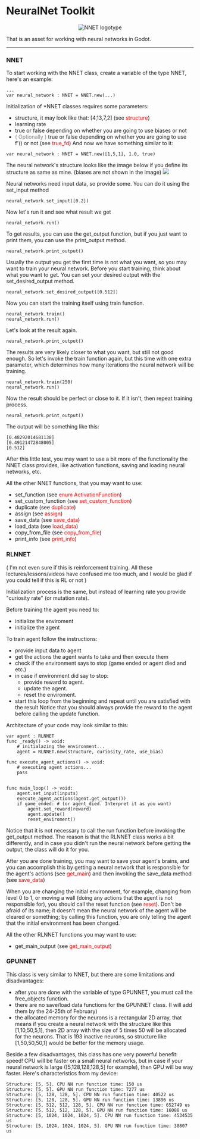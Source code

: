 # NeuralNet Toolkit
<p align="center">
<img src="https://i.postimg.cc/9FWkc5GR/250-20240218012009.png" alt="NNET logotype" style="image-rendering: pixelated">
</p>
That is an asset for working with neural networks in Godot.

-------

### NNET
To start working with the NNET class, create a variable of the type NNET, here's an example:
```GDScript
...
var neural_network : NNET = NNET.new(...)
```
Initialization of \*NNET classes requires some parameters:
- structure, it may look like that: \[4,13,7,2\] (see <font style="color:red">structure</font>)
- learning rate
- true or false depending on whether you are going to use biases or not
- <font style="color:grey">( Optionally )</font> true or false depending on whether you are going to use f'() or not  (see <font style="color:red">true_fd</font>)
And now we have something similar to it:
```GDScript
var neural_network : NNET = NNET.new([1,5,1], 1.0, true)
```

The neural network's structure looks like the image below if you define its structure as same as mine. (biases are not shown in the image)
![](https://i.postimg.cc/yN0pWDJP/249-20240217224512.png)
 
Neural networks need input data, so provide some. You can do it using the set_input method
```GDScript
neural_network.set_input([0.2])
```
Now let's run it and see what result we get
```GDScript
neural_network.run()
```
To get results, you can use the get_output function, but if you just want to print them, you can use the print_output method.
```GDScript
neural_network.print_output()
```
Usually the output you get the first time is not what you want, so you may want to train your neural network.
Before you start training, think about what you want to get. You can set your desired output with the set_desired_output method.
```GDScript
neural_network.set_desired_output([0.512])
```
Now you can start the training itself using train function.
```GDScript
neural_network.train()
neural_network.run()
```
Let's look at the result again.
```GDScript
neural_network.print_output()
```
The results are very likely closer to what you want, but still not good enough. So let's invoke the train function again, but this time with one extra parameter, which determines how many iterations the neural network will be training.
```GDScript
neural_network.train(250)
neural_network.run()
```
Now the result should be perfect or close to it. If it isn't, then repeat training process.
```GDScript
neural_network.print_output()
```
The output will be something like this:

```
[0.48292014681138]
[0.49121472848005]
[0.512]
```
After this little test, you may want to use a bit more of the functionality the NNET class provides, like activation functions, saving and loading neural networks, etc.

All the other NNET functions, that you may want to use:
- set_function (see <font style="color:red">enum ActivationFunction</font>)
- set_custom_function (see <font style="color:red">set_custom_function</font>)
- duplicate (see <font style="color:red">duplicate</font>)
- assign (see <font style="color:red">assign</font>)
- save_data (see <font style="color:red">save_data</font>)
- load_data (see <font style="color:red">load_data</font>)
- copy_from_file (see <font style="color:red">copy_from_file</font>)
- print_info (see <font style="color:red">print_info</font>)


### RLNNET
( I'm not even sure if this is reinforcement training. All these lectures/lessons/videos have confused me too much, and I would be glad if you could tell if this is RL or not )
 
Initialization process is the same, but instead of learning rate you provide "curiosity rate" (or mutation rate).

Before training the agent you need to:
- initialize the enviroment
- initialize the agent

To train agent follow the instructions:
- provide input data to agent
- get the actions the agent wants to take and then execute them
- check if the environment says to stop (game ended or agent died and etc.)
- in case if environment did say to stop:
	- provide reward to agent.
	- update the agent.
	- reset the enviroment.
- start this loop from the beginning and repeat until you are satisfied with the result
Notice that you should always provide the reward to the agent before calling the update function.

Architecture of your code may look similar to this:
```GDScript
var agent : RLNNET
func _ready() -> void:
	# initialazing the environment...
	agent = RLNNET.new(structure, curiosity_rate, use_bias)

func execute_agent_actions() -> void:
	# executing agent actions...
	pass


func main_loop() -> void:
	agent.set_input(inputs)
	execute_agent_actions(agent.get_output())
	if game_ended: # (or agent_died. Interpret it as you want)
		agent.set_reward(reward)
		agent.update()
		reset_enviroment()
```
Notice that it is not necessary to call the run function before invoking the get_output method. The reason is that the RLNNET class works a bit differently, and in case you didn't run the neural network before getting the output, the class will do it for you.
 
After you are done training, you may want to save your agent's brains, and you can accomplish this by getting a neural network that is responsible for the agent's actions (see <font style="color:red">get_main</font>) and then invoking the save_data method (see <font style="color:red">save_data</font>)

When you are changing the initial environment, for example, changing from level 0 to 1, or moving a wall (doing any actions that the agent is not responsible for), you should call the reset function (see <font style="color:red">reset</font>). Don't be afraid of its name; it doesn't mean the neural network of the agent will be cleared or something; by calling this function, you are only telling the agent that the initial environment has been changed.

All the other RLNNET functions you may want to use:
- get_main_output (see <font style="color:red">get_main_output</font>)

### GPUNNET
This class is very similar to NNET, but there are some limitations and disadvantages:
- after you are done with the variable of type GPUNNET, you must call the free_objects function.
- there are no save/load data functions for the GPUNNET class. (I will add them by the 24-25th of February)
- the allocated memory for the neurons is a rectangular 2D array, that means if you create a neural network with the structure like this \[1,10,50,5,1\], then 2D array with the size of 5 times 50 will be allocated for the neurons. That is 193 inactive neurons, so structure like \[1,50,50,50,1\] would be better for the memory usage.


Beside a few disadvantages, this class has one very powerful benefit: speed!
CPU will be faster on a small neural networks, but in case if your neural network is large (\[5,128,128,128,5\] for example), then GPU will be way faster. Here's characteristics from my device:
```
Structure: [5, 5]. CPU NN run function time: 150 us
Structure: [5, 5]. GPU NN run function time: 7277 us
Structure: [5, 128, 128, 5]. CPU NN run function time: 40522 us
Structure: [5, 128, 128, 5]. GPU NN run function time: 13896 us
Structure: [5, 512, 512, 128, 5]. CPU NN run function time: 652749 us
Structure: [5, 512, 512, 128, 5]. GPU NN run function time: 16088 us
Structure: [5, 1024, 1024, 1024, 5]. CPU NN run function time: 4534535 us
Structure: [5, 1024, 1024, 1024, 5]. GPU NN run function time: 30807 us
```







